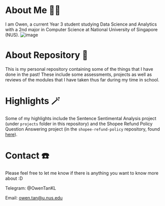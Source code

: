 # About Me 🧑‍💻
I am Owen, a current Year 3 student studying Data Science and Analytics with a 2nd major in Computer Science at National University of Singapore (NUS).
![image](https://github.com/user-attachments/assets/bab9c9b6-456e-4243-ac57-30e2e6d2f6ad)

# About Repository 🏫
This is my personal repository containing some of the things that I have done in the past! These include some assessments, projects as well as reviews of the modules that I have taken thus far during my time in school.

# Highlights 🪄
Some of my highlights include the Sentence Sentimental Analysis project (under `projects` folder in this repository) and the Shopee Refund Policy Question Answering project (in the `shopee-refund-policy` repository, found [here](https://github.com/OweT1/shopee-refund-policy)). 

# Contact ☎️
Please feel free to let me know if there is anything you want to know more about :D

Telegram: @OwenTanKL

Email: owen.tan@u.nus.edu
